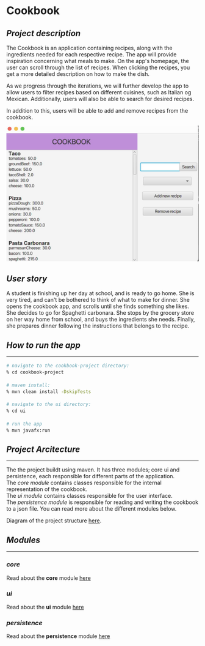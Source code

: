 # __Cookbook__

## _Project description_

The Cookbook is an application containing recipes, along with the ingredients needed for each respective recipe. The app will provide inspiration concerning what meals to make. On the app's homepage, the user can scroll through the list of recipes. When clicking the recipes, you get a more detailed description on how to make the dish.

As we progress through the iterations, we will further develop the app to allow users to filter recipes based on different cuisines, such as Italian og Mexican. Additionally, users will also be able to search for desired recipes.

In addition to this, users will be able to add and remove recipes from the cookbook.


![Bildebeskrivelse](/assets/IllustrationOfApp.jpeg)


## _User story_

A student is finishing up her day at school, and is ready to go home. She is very tired, and can't be bothered to think of what to make for dinner. She opens the cookbook app, and scrolls until she finds something she likes. She decides to go for Spaghetti carbonara. She stops by the grocery store on her way home from  school, and buys the ingredients she needs. Finally, she prepares dinner following the instructions that belongs to the recipe.


## _How to run the app_
---
```bash
# navigate to the cookbook-project directory:
% cd cookbook-project

# maven install:
% mvn clean install -DskipTests

# navigate to the ui directory:
% cd ui

# run the app
% mvn javafx:run
```

## _Project Arcitecture_
---
The the project buildt using maven. It has three modules; core ui and persistence, each responsible for different parts of the application.  
The _core module_ contains classes responsible for the internal representation of the cookbook.  
The _ui module_ contains classes responsible for the user interface.  
The _persistence module_ is responsible for reading and writing the cookbook to a json file.
You can read more about the different modules below.

Diagram of the project structure [here](../assets/ProjectStructure.jpeg).

## _Modules_
---
### ___core___
Read about the __core__ module [here](/cookbook-project/core/readme.md)

### ___ui___
Read about the __ui__ module [here](/cookbook-project/ui/readme.md)

### ___persistence___
Read about the __persistence__ module [here](/cookbook-project/persistence/readme.md)
